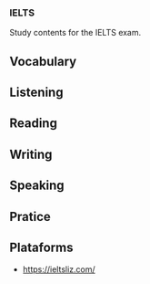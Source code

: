 ### IELTS

Study contents for the IELTS exam.

## Vocabulary

## Listening

## Reading

## Writing

## Speaking

## Pratice

## Plataforms

- https://ieltsliz.com/
